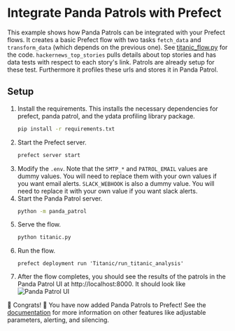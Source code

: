 # Integrate Panda Patrols with Prefect
This example shows how Panda Patrols can be integrated with your Prefect flows. It creates a basic Prefect flow with two tasks `fetch_data` and `transform_data` (which depends on the previous one). See [titanic_flow.py](titanic_flow.py) for the code. `hackernews_top_stories` pulls details about top stories and has data tests with respect to each story's link. Patrols are already setup for these test. Furthermore it profiles these urls and stores it in Panda Patrol.

## Setup
1. Install the requirements. This installs the necessary dependencies for prefect, panda patrol, and the ydata profiling library package.
    ```bash
    pip install -r requirements.txt
    ```
2. Start the Prefect server.
    ```bash
    prefect server start
    ```
3. Modify the `.env`. Note that the `SMTP_*` and `PATROL_EMAIL` values are dummy values. You will need to replace them with your own values if you want email alerts. `SLACK_WEBHOOK` is also a dummy value. You will need to replace it with your own value if you want slack alerts.
4. Start the Panda Patrol server.
    ```bash
    python -m panda_patrol
    ```
5. Serve the flow.
    ```bash
    python titanic.py
    ```
6. Run the flow.
    ```
    prefect deployment run 'Titanic/run_titanic_analysis'
    ```
7. After the flow completes, you should see the results of the patrols in the Panda Patrol UI at http://localhost:8000. It should look like
    ![Panda Patrol UI](result.gif)

:tada: Congrats! :tada: You have now added Panda Patrols to Prefect! See the [documentation](https://github.com/aivanzhang/panda_patrol/wiki) for more information on other features like adjustable parameters, alerting, and silencing.